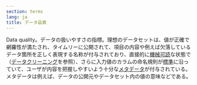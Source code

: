 ```yaml
---
section: terms
lang: ja
title: データ品質
---
```


Data quality。データの扱いやすさの指標。理想のデータセットは、値が正確で網羅性が満たされ、タイムリーに公開されて、項目の内容や例えば欠落しているデータ箇所を正しく表現する名称が付与されており、直接的に[機械可読](/glossary/ja/terms/machine-readable)な状態で（[データクリーニング](/glossary/ja/terms/data-cleaning/)を参照）、さらに入力値のカラムの命名規則が[標準](/glossary/en/terms/standard)に沿っていて、ユーザが内容を把握しやすいよう十分な[メタデータ](/glossary/ja/terms/metadata/)が付与されている。メタデータは例えば、データの公開元やデータセット内の値の意味などである。
